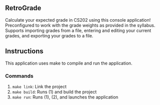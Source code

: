 ## RetroGrade
Calculate your expected grade in CS202 using this console application! Preconfigured to work with the grade weights as provided in the syllabus. Supports importing grades from a file, entering and editing your current grades, and exporting your grades to a file.

## Instructions
This application uses make to compile and run the application.

### Commands
1. ```make link```: Link the project
2. ```make build```: Runs (1) and build the project
3. ```make run```: Runs (1), (2), and launches the application 
